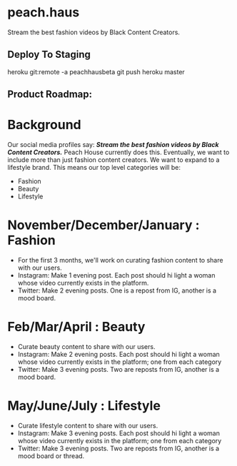 # peach.haus
Stream the best fashion videos by Black Content Creators.

## Deploy To Staging
heroku git:remote -a peachhausbeta
git push heroku master


## Product Roadmap:
# Background
Our social media profiles say:
**_Stream the best fashion videos by Black Content Creators._**
Peach House currently does this.  Eventually, we want to include more than just fashion content creators.  We want to expand to a lifestyle brand.  This means our top level categories will be:

- Fashion
- Beauty
- Lifestyle



# November/December/January : Fashion

- For the first 3 months, we'll work on curating fashion content to share with our users.
- Instagram: Make 1 evening post.  Each post should hi light a woman whose video currently exists in the platform.
- Twitter: Make 2 evening posts.  One is a repost from IG, another is a mood board.

# Feb/Mar/April : Beauty

- Curate beauty content to share with our users.
- Instagram: Make 2 evening posts.  Each post should hi light a woman whose video currently exists in the platform; one from each category
- Twitter: Make 3 evening posts.  Two are reposts from IG, another is a mood board.

# May/June/July : Lifestyle

- Curate lifestyle content to share with our users.
- Instagram: Make 3 evening posts.  Each post should hi light a woman whose video currently exists in the platform; one from each category
- Twitter: Make 3 evening posts.  Two are reposts from IG, another is a mood board or thread.

